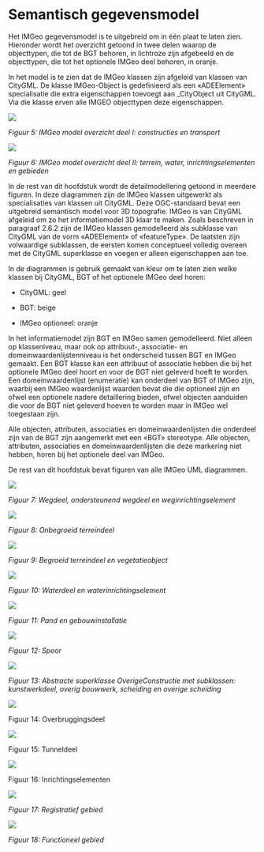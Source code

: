 Semantisch gegevensmodel
========================

Het IMGeo gegevensmodel is te uitgebreid om in één plaat te laten zien.
Hieronder wordt het overzicht getoond in twee delen waarop de objecttypen, die
tot de BGT behoren, in lichtroze zijn afgebeeld en de objecttypen, die tot het
optionele IMGeo deel behoren, in oranje.

In het model is te zien dat de IMGeo klassen zijn afgeleid van klassen van
CityGML. De klasse IMGeo-Object is gedefinieerd als een «ADEElement»
specialisatie die extra eigenschappen toevoegt aan \_CityObject uit CityGML. Via
die klasse erven alle IMGEO objecttypen deze eigenschappen.

![](media/d8a570e4639f5958bc2cf079ac6742e6.png)

*Figuur 5: IMGeo model overzicht deel I: constructies en transport*

![](media/2110a6f341abded258202fc4960d7c75.png)

*Figuur 6: IMGeo model overzicht deel II: terrein, water, inrichtingselementen
en gebieden*

In de rest van dit hoofdstuk wordt de detailmodellering getoond in meerdere
figuren. In deze diagrammen zijn de IMGeo klassen uitgewerkt als specialisaties
van klassen uit CityGML. Deze OGC-standaard bevat een uitgebreid semantisch
model voor 3D topografie. IMGeo is van CityGML afgeleid om zo het
informatiemodel 3D klaar te maken. Zoals beschreven in paragraaf 2.6.2 zijn de
IMGeo klassen gemodelleerd als subklasse van CityGML van de vorm «ADEElement» of
«featureType». De laatsten zijn volwaardige subklassen, de eersten komen
conceptueel volledig overeen met de CityGML superklasse en voegen er alleen
eigenschappen aan toe.

In de diagrammen is gebruik gemaakt van kleur om te laten zien welke klassen bij
CityGML, BGT of het optionele IMGeo deel horen:

-   CityGML: geel

-   BGT: beige

-   IMGeo optioneel: oranje

In het informatiemodel zijn BGT en IMGeo samen gemodelleerd. Niet alleen op
klasseniveau, maar ook op attribuut-, associatie- en domeinwaardenlijstenniveau
is het onderscheid tussen BGT en IMGeo gemaakt. Een BGT klasse kan een attribuut
of associatie hebben die bij het optionele IMGeo deel hoort en voor de BGT niet
geleverd hoeft te worden. Een domeinwaardenlijst (enumeratie) kan onderdeel van
BGT of IMGeo zijn, waarbij een IMGeo waardenlijst waarden bevat die die
optioneel zijn en ofwel een optionele nadere detaillering bieden, ofwel objecten
aanduiden die voor de BGT niet geleverd hoeven te worden maar in IMGeo wel
toegestaan zijn.

Alle objecten, attributen, associaties en domeinwaardenlijsten die onderdeel
zijn van de BGT zijn aangemerkt met een «BGT» stereotype. Alle objecten,
attributen, associaties en domeinwaardenlijsten die deze markering niet hebben,
horen bij het optionele deel van IMGeo.

De rest van dit hoofdstuk bevat figuren van alle IMGeo UML diagrammen.

![](media/c1d740573d8cae35f9f8f1d3c8a5782d.png)

*Figuur 7: Wegdeel, ondersteunend wegdeel en weginrichtingselement*

![](media/d8aee91ae394ff51311b7b6b95a0de0d.png)

*Figuur 8: Onbegroeid terreindeel*

![](media/26c81640ca7ba480347c4cd5e2377978.png)

*Figuur 9: Begroeid terreindeel en vegetatieobject*

![](media/2d1d80c9755870021cb5d1935ace6772.png)

*Figuur 10: Waterdeel en waterinrichtingselement*

![](media/5d7e4aea5887c51f00323136288d3aa2.png)

*Figuur 11: Pand en gebouwinstallatie*

![](media/7dd860ec2b6e87494b1f482fd53936ad.png)

*Figuur 12: Spoor*

![](media/77e06a76df94f903107b608023d75e74.png)

*Figuur 13: Abstracte superklasse OverigeConstructie met subklassen:
kunstwerkdeel, overig bouwwerk, scheiding en overige scheiding*

![](media/f889ffe7797208f37056661cfcfe716b.png)

Figuur 14: Overbruggingsdeel

![](media/73d82fdcb48ca4c87bac223255f12b53.png)

Figuur 15: Tunneldeel

![](media/2af055de7ef374ff11eacd03bbd7daa8.png)

Figuur 16: Inrichtingselementen

![](media/000f82c083f779a4d873df6c3d8ea9bf.png)

*Figuur 17: Registratief gebied*

![](media/f4fb592e32d2e110e172285eb3859d01.png)

*Figuur 18: Functioneel gebied*
